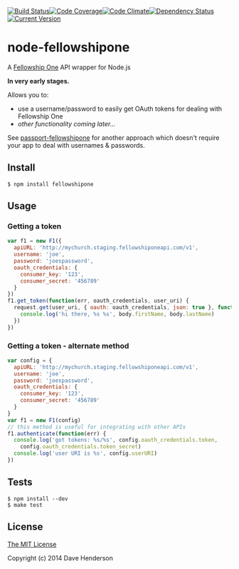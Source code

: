 [![Build Status](https://img.shields.io/travis/hairyhenderson/node-fellowshipone.svg)](http://travis-ci.org/hairyhenderson/node-fellowshipone)[![Code Coverage](https://img.shields.io/codeclimate/coverage/github/hairyhenderson/node-fellowshipone.svg)](https://codeclimate.com/github/hairyhenderson/node-fellowshipone)[![Code Climate](https://img.shields.io/codeclimate/github/hairyhenderson/node-fellowshipone.svg)](https://codeclimate.com/github/hairyhenderson/node-fellowshipone)[![Dependency Status](https://img.shields.io/gemnasium/hairyhenderson/node-fellowshipone.svg)](https://gemnasium.com/hairyhenderson/node-fellowshipone)[![Current Version](https://img.shields.io/npm/v/fellowshipone.svg)](https://www.npmjs.org/package/fellowshipone)

node-fellowshipone
==================

A [Fellowship One](http://developer.fellowshipone.org) API wrapper for Node.js

**In very early stages.**

Allows you to:

- use a username/password to easily get OAuth tokens for dealing with Fellowship One
- *other functionality coming later...*

See [passport-fellowshipone](https://github.com/hairyhenderson/passport-fellowshipone) for another approach which doesn't require your app to deal with usernames & passwords.

Install
-------

```
$ npm install fellowshipone
```

Usage
-----

### Getting a token

```javascript
var f1 = new F1({
  apiURL: 'http://mychurch.staging.fellowshiponeapi.com/v1',
  username: 'joe',
  password: 'joespassword',
  oauth_credentials: {
    consumer_key: '123',
    consumer_secret: '456789'
  }
})
f1.get_token(function(err, oauth_credentials, user_uri) {
  request.get(user_uri, { oauth: oauth_credentials, json: true }, function(err, res, body) {
    console.log('hi there, %s %s', body.firstName, body.lastName)
  })
})
```

### Getting a token - alternate method

```javascript
var config = {
  apiURL: 'http://mychurch.staging.fellowshiponeapi.com/v1',
  username: 'joe',
  password: 'joespassword',
  oauth_credentials: {
    consumer_key: '123',
    consumer_secret: '456789'
  }
}
var f1 = new F1(config)
// this method is useful for integrating with other APIs
f1.authenticate(function(err) {
  console.log('got tokens: %s/%s', config.oauth_credentials.token,
    config.oauth_credentials.token_secret)
  console.log('user URI is %s', config.userURI)
})
```

Tests
-----

```
$ npm install --dev
$ make test
```

License
-------

[The MIT License](http://opensource.org/licenses/MIT)

Copyright (c) 2014 Dave Henderson
